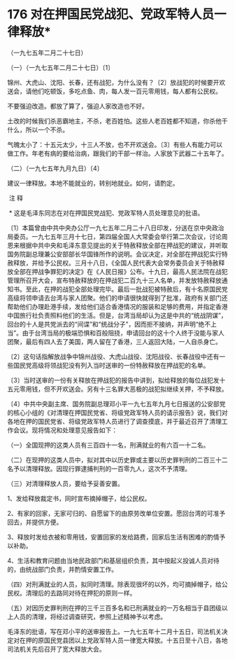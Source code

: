# 176 对在押国民党战犯、党政军特人员一律释放*

（一九七五年二月二十七日）

（一）（一九七五年二月二十七日）〔1〕

锦州、大虎山、沈阳、长春，还有战犯，为什么没有？〔2〕放战犯的时候要开欢送会，请他们吃顿饭，多吃点鱼、肉，每人发一百元零用钱，每人都有公民权。

不要强迫改造。都放了算了，强迫人家改造也不好。

土改的时候我们杀恶霸地主，不杀，老百姓怕。这些人老百姓都不知道，你杀他干什么，所以一个不杀。

气魄太小了：十五元太少，十三人不放，也不开欢送会。〔3〕有些人有能力可以做工作。年老有病的要给治病，跟我们的干部一样治。人家放下武器二十五年了。

（二）（一九七五年九月九日）〔4〕

建议一律释放。本地不能就业的，转别地就业。如何，请酌定。

 注 释

 * 这是毛泽东同志在对在押国民党战犯、党政军特人员处理意见的批语。

〔1〕本篇曾由中共中央办公厅一九七五年二月二十八日印发，分送在京中央政治局委员。一九七五年三月十七日，第四届全国人大常委会举行第二次会议，讨论周恩来根据中共中央和毛泽东意见提出的关于特赦释放全部在押战犯的建议，并听取国务院副总理兼公安部部长华国锋所作的说明。会议决定，对全部在押战犯实行特赦释放，并给予公民权。三月十八日，《全国人民代表大会常务委员会关于特赦释放全部在押战争罪犯的决定》在《人民日报》公布。十九日，最高人民法院在战犯管理所召开大会，宣布特赦释放的在押战犯二百九十三人名单，并发放特赦释放通知书。至此，在押的战犯全部处理完毕。最后一批战犯被特赦后，有十名原国民党高级将领申请去台湾与家人团聚。他们的申请很快就得到了批准，政府有关部门还帮助他们办理赴港手续，发给他们适合香港情况的服装和足够的费用，并指定香港中国旅行社负责照料他们的生活。但是，台湾当局却认为这是中共的“统战阴谋”，回台的十人是共党派去的“间谍”和“统战分子”，因而拒不接纳，并声明“绝不上当”。由于台湾当局的极端恐惧和百般阻挠，申请回台的这十个人终于没能与家人团聚，最后有四人去了美国，两人留在了香港，三人返回大陆，一人自杀身亡。

〔2〕这句话指解放战争中锦州战役、大虎山战役、沈阳战役、长春战役中还有一些国民党高级将领战犯没有列入当时送审的一份特赦释放在押战犯的名单。

〔3〕当时送审的一份有关释放在押战犯的报告中讲到，拟给释放的每位战犯发十五元零用钱，但不开欢送会。另有十三名罪大恶极的战犯拟继续关押，不予释放。

〔4〕中共中央副主席、国务院副总理邓小平一九七五年九月七日报送的公安部党的核心小组的《对清理在押国民党省、将级党政军特人员的请示报告》说，我们对各地在押的国民党省、将级党政军特人员进行了调查摸底，并于最近召开了清理工作会议。现将情况和处理意见报告如下：

（一）全国现押的这类人员有三百四十一名，刑满就业的有六百一十二名。

（二）在现押的这类人员中，拟对其中以历史罪或主要以历史罪判刑的二百三十二名予以清理释放。因现行罪逮捕判刑的一百零九人，这次不予清理。

（三）对清理释放人员，要给予妥善安置。

1、发给释放裁定书，同时宣布摘掉帽子，给公民权。

2、有家的回家，无家可归的、自愿留下的由原劳改单位安置。愿回台湾的可准予回去，并提供方便。

3、释放时发给衣被和零用钱，安置回家的发给路费，回家后生活有困难的酌情予以补助。

4、生活和教育问题由当地民政部门和基层组织负责，其中按起义投诚人员对待的，由统战部门负责，并酌情安置工作。

（四）对刑满就业的人员，拟同时清理。除表现很坏的以外，均可摘掉帽子，给公民权。清理后的去路同对待在押犯的原则一样。

（五）对因历史罪判刑在押的三千三百多名和已刑满就业的一万名相当于县团级以上人员的清理，将经过调查研究，参照上述精神予以考虑。

毛泽东的批语，写在邓小平的送审报告上。一九七五年十二月十五日，司法机关决定对在押的原国民党县团以上党政军特人员一律宽大释放。十五日至十八日，各地司法机关先后召开了宽大释放大会。